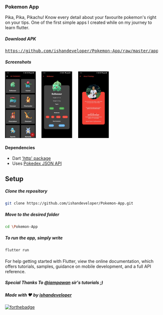### Pokemon App
Pika, Pika, Pikachu! Know every detail about your favourite pokemon's right on your tips.
One of the first simple apps I created while on my journey to learn flutter.

##### Download APK
<pre><a href="https://github.com/ishandeveloper/Pokemon-App/raw/master/app.apk">https://github.com/ishandeveloper/Pokemon-App/raw/master/app.apk</a></pre>

##### Screenshots

  <img src="https://github.com/ishandeveloper/Pokemon-App/blob/master/screenshots/1.jpg?raw=false" width="20%">&nbsp;&nbsp;&nbsp;&nbsp;&nbsp;<img src="https://github.com/ishandeveloper/Pokemon-App/blob/master/screenshots/2.jpg?raw=false" width="20%">&nbsp;&nbsp;&nbsp;&nbsp;&nbsp;<img src="https://github.com/ishandeveloper/Pokemon-App/blob/master/screenshots/3.jpg?raw=false" width="20%">
  

#### Dependencies

* Dart ['http' package](https://pub.dev/packages/http)
* Uses [Pokedex JSON API](https://github.com/Biuni/PokemonGO-Pokedex)

## Setup

  ##### Clone the repository
```bash
git clone https://github.com/ishandeveloper/Pokemon-App.git
```
  ##### Move to the desired folder
```bash
cd \Pokemon-App
```

  ##### To run the app, simply write
```bash
flutter run
```
####

For help getting started with Flutter, view the online documentation, which offers tutorials, samples, guidance on mobile development, and a full API reference.

##### Special Thanks To <a href="https://github.com/iampawan">@iampawan</a> sir's tutorials ;)

##### Made with ♥ by <a href="https://github.com/ishandeveloper">ishandeveloper</a>


[![forthebadge](https://forthebadge.com/images/badges/built-with-love.svg)](https://github.com/ishandeveloper)
